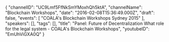 {
    "channelID": "UC9Lmf5FfNkSmYMoxhQh5ktA",
    "channelName": "Blockchain Workshops",
    "date": "2016-02-08T15:36:49.000Z",
    "draft": false,
    "events": [
        "COALA's Blockchain Workshops Sydney 2015"
    ],
    "speakers": [],
    "tags": [],
    "title": "Panel: Future of Decentralization What role for the legal system - COALA's Blockchain Workshops",
    "youtubeID": "EmUhViGXA0Q"
}